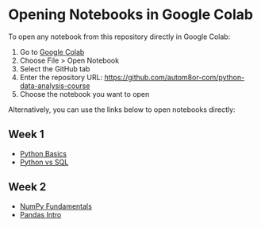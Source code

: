 # Opening Notebooks in Google Colab

To open any notebook from this repository directly in Google Colab:

1. Go to [Google Colab](https://colab.research.google.com/)
2. Choose File > Open Notebook
3. Select the GitHub tab
4. Enter the repository URL: https://github.com/autom8or-com/python-data-analysis-course
5. Choose the notebook you want to open

Alternatively, you can use the links below to open notebooks directly:

## Week 1
- [Python Basics](https://colab.research.google.com/github/autom8or-com/python-data-analysis-course/blob/main/Week_1/Lecture/01_Python_Basics.ipynb)
- [Python vs SQL](https://colab.research.google.com/github/autom8or-com/python-data-analysis-course/blob/main/Week_1/Lecture/02_Python_vs_SQL.ipynb)

## Week 2
- [NumPy Fundamentals](https://colab.research.google.com/github/autom8or-com/python-data-analysis-course/blob/main/Week_2/Lecture/01_NumPy_Fundamentals.ipynb)
- [Pandas Intro](https://colab.research.google.com/github/autom8or-com/python-data-analysis-course/blob/main/Week_2/Lecture/02_Pandas_Intro.ipynb)